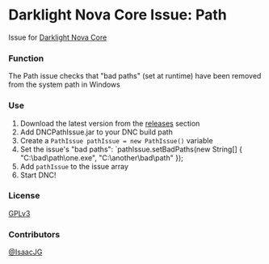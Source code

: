 Darklight Nova Core Issue: Path
====================================

Issue for [Darklight Nova Core](https://github.com/darklight-studios/darklight-nova-core)

### Function
The Path issue checks that "bad paths" (set at runtime) have been removed from the system path in Windows

### Use

1. Download the latest version from the [releases](https://github.com/darklight-studios/PathIssue/releases/) section
2. Add DNCPathIssue.jar to your DNC build path
3. Create a `PathIssue pathIssue = new PathIssue()` variable
4. Set the issue's "bad paths": `pathIssue.setBadPaths(new String[] { "C:\bad\path\one.exe", "C:\another\bad\path\" });
5. Add `pathIssue` to the issue array
6. Start DNC!

### License
[GPLv3](LICENSE)

### Contributors
[@IsaacJG](https://github.com/IsaacJG)
